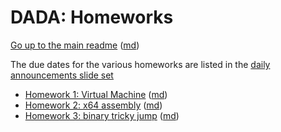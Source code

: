 DADA: Homeworks
===============

[Go up to the main readme](../readme.html) ([md](readme.md))

The due dates for the various homeworks are listed in the
[daily announcements slide set](../uva/daily-announcements.html#/)

- [Homework 1: Virtual Machine](hw1-vm.html) ([md](hw1-vm.md))
- [Homework 2: x64 assembly](hw2-x64.html) ([md](hw2-x64.md))
- [Homework 3: binary tricky jump](hw3-tricky.html) ([md](hw3-tricky.md))
